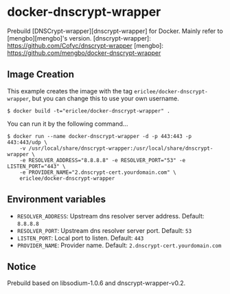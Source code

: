 docker-dnscrypt-wrapper
=======================

Prebuild [DNSCrypt-wrapper][dnscrypt-wrapper] for Docker. Mainly refer to [mengbo][mengbo]'s version.
[dnscrypt-wrapper]: https://github.com/Cofyc/dnscrypt-wrapper
[mengbo]: https://github.com/mengbo/docker-dnscrypt-wrapper

## Image Creation
This example creates the image with the tag `ericlee/docker-dnscrypt-wrapper`, but you can change this to use your own username.

```
$ docker build -t="ericlee/docker-dnscrypt-wrapper" .
```

You can run it by the following command...

```
$ docker run --name docker-dnscrypt-wrapper -d -p 443:443 -p 443:443/udp \
	-v /usr/local/share/dnscrypt-wrapper:/usr/local/share/dnscrypt-wrapper \
	-e RESOLVER_ADDRESS="8.8.8.8" -e RESOLVER_PORT="53" -e LISTEN_PORT="443" \
	-e PROVIDER_NAME="2.dnscrypt-cert.yourdomain.com" \
	ericlee/docker-dnscrypt-wrapper
```


## Environment variables

 - `RESOLVER_ADDRESS`: Upstream dns resolver server address. Default: `8.8.8.8`
 - `RESOLVER_PORT`: Upstream dns resolver server port. Default: `53`
 - `LISTEN_PORT`: Local port to listen. Default: `443`
 - `PROVIDER_NAME`: Provider name. Default: `2.dnscrypt-cert.yourdomain.com`

## Notice
Prebuild based on libsodium-1.0.6 and dnscrypt-wrapper-v0.2.
